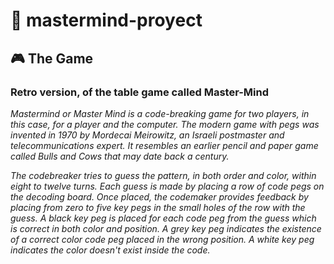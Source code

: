 # :brain: mastermind-proyect
## :video_game: The Game

### Retro version, of the table game called Master-Mind

<i> Mastermind or Master Mind is a code-breaking game for two players, in this case, for a player and the computer. The modern game with pegs was invented in 1970 by Mordecai Meirowitz, an Israeli postmaster and telecommunications expert. It resembles an earlier pencil and paper game called Bulls and Cows that may date back a century. </i>
  
  <i>The codebreaker tries to guess the pattern, in both order and color, within eight to twelve turns. Each guess is made by placing a row of code pegs on the decoding board. Once placed, the codemaker provides feedback by placing from zero to five key pegs in the small holes of the row with the guess. A black key peg is placed for each code peg from the guess which is correct in both color and position. A grey key peg indicates the existence of a correct color code peg placed in the wrong position. A white key peg indicates the color doesn't exist inside the code. </i>
